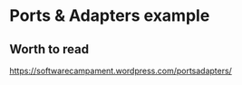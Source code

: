 # Ports & Adapters example

## Worth to read

https://softwarecampament.wordpress.com/portsadapters/